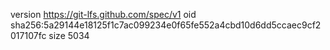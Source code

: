 version https://git-lfs.github.com/spec/v1
oid sha256:5a29144e18125f1c7ac099234e0f65fe552a4cbd10d6dd5ccaec9cf2017107fc
size 5034
